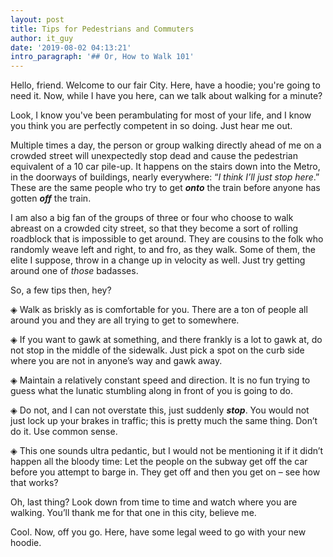 ```yaml
---
layout: post
title: Tips for Pedestrians and Commuters
author: it_guy
date: '2019-08-02 04:13:21'
intro_paragraph: '## Or, How to Walk 101'
---
```

Hello, friend. Welcome to our fair City. Here, have a hoodie; you're going to need it. Now, while I have you here, can we talk about walking for a minute? 

Look, I know you've been perambulating for most of your life, and I know you think you are perfectly competent in so doing. Just hear me out. 

Multiple times a day, the person or group walking directly ahead of me on a crowded street will unexpectedly stop dead and cause the pedestrian equivalent of a 10 car pile-up. It happens on the stairs down into the Metro, in the doorways of buildings, nearly everywhere: “_I think I’ll just stop here_.” These are the same people who try to get **_onto_** the train before anyone has gotten **_off_** the train.

I am also a big fan of the groups of three or four who choose to walk abreast on a crowded city street, so that they become a sort of rolling roadblock that is impossible to get around. They are cousins to the folk who randomly weave left and right, to and fro, as they walk. Some of them, the elite I suppose, throw in a change up in velocity as well. Just try getting around one of _those_ badasses.  

So, a few tips then, hey?

◈ Walk as briskly as is comfortable for you. There are a ton of people all around you and they are all trying to get to somewhere. 

◈ If you want to gawk at something, and there frankly is a lot to gawk at, do not stop in the middle of the sidewalk. Just pick a spot on the curb side where you are not in anyone’s way and gawk away.

◈ Maintain a relatively constant speed and direction. It is no fun trying to guess what the lunatic stumbling along in front of you is going to do.

◈ Do not, and I can not overstate this, just suddenly **_stop_**. You would not just lock up your brakes in traffic; this is pretty much the same thing. Don’t do it. Use common sense.

◈ This one sounds ultra pedantic, but I would not be mentioning it if it didn’t happen all the bloody time: Let the people on the subway get off the car before you attempt to barge in. They get off and then you get on – see how that works?

Oh, last thing? Look down from time to time and watch where you are walking. You’ll thank me for that one in this city, believe me.

Cool. Now, off you go. Here, have some legal weed to go with your new hoodie.
